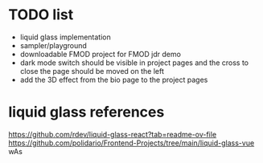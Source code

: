 # TODO list
- liquid glass implementation
- sampler/playground
- downloadable FMOD project for FMOD jdr demo
- dark mode switch should be visible in project pages and the cross to close the page should be moved on the left
- add the 3D effect from the bio page to the project pages


# liquid glass references
https://github.com/rdev/liquid-glass-react?tab=readme-ov-file
https://github.com/polidario/Frontend-Projects/tree/main/liquid-glass-vue
wAs 